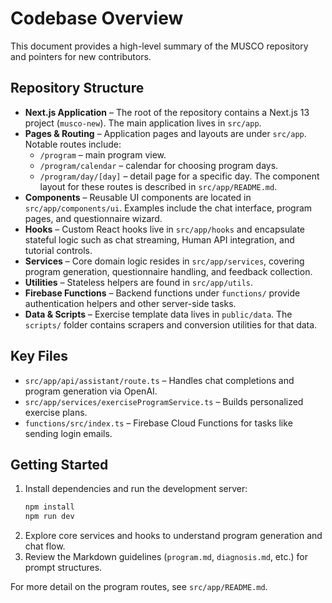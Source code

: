 # Codebase Overview

This document provides a high-level summary of the MUSCO repository and pointers for new contributors.

## Repository Structure

- **Next.js Application** – The root of the repository contains a Next.js 13 project (`musco-new`). The main application lives in `src/app`.
- **Pages & Routing** – Application pages and layouts are under `src/app`. Notable routes include:
  - `/program` – main program view.
  - `/program/calendar` – calendar for choosing program days.
  - `/program/day/[day]` – detail page for a specific day.
  The component layout for these routes is described in `src/app/README.md`.
- **Components** – Reusable UI components are located in `src/app/components/ui`. Examples include the chat interface, program pages, and questionnaire wizard.
- **Hooks** – Custom React hooks live in `src/app/hooks` and encapsulate stateful logic such as chat streaming, Human API integration, and tutorial controls.
- **Services** – Core domain logic resides in `src/app/services`, covering program generation, questionnaire handling, and feedback collection.
- **Utilities** – Stateless helpers are found in `src/app/utils`.
- **Firebase Functions** – Backend functions under `functions/` provide authentication helpers and other server-side tasks.
- **Data & Scripts** – Exercise template data lives in `public/data`. The `scripts/` folder contains scrapers and conversion utilities for that data.

## Key Files

- `src/app/api/assistant/route.ts` – Handles chat completions and program generation via OpenAI.
- `src/app/services/exerciseProgramService.ts` – Builds personalized exercise plans.
- `functions/src/index.ts` – Firebase Cloud Functions for tasks like sending login emails.

## Getting Started

1. Install dependencies and run the development server:
   ```bash
   npm install
   npm run dev
   ```
2. Explore core services and hooks to understand program generation and chat flow.
3. Review the Markdown guidelines (`program.md`, `diagnosis.md`, etc.) for prompt structures.

For more detail on the program routes, see `src/app/README.md`.
